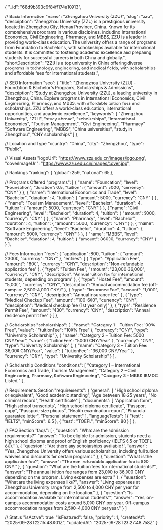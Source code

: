 {
  "_id": "68d9b393c9f84ff174a10913",

  // Basic Information
  "name": "Zhengzhou University (ZZU)",
  "slug": "zzu",
  "description": "Zhengzhou University (ZZU) is a prestigious university located in Zhengzhou City, Henan Province, China. Known for its comprehensive programs in various disciplines, including International Economics, Civil Engineering, Pharmacy, and MBBS, ZZU is a leader in providing world-class education. The university offers a range of programs from Foundation to Bachelor's, with scholarships available for international students. It is committed to fostering academic excellence and preparing students for successful careers in both China and globally.",
  "shortDescription": "ZZU is a top university in China offering diverse programs in technology, engineering, and medical fields, with scholarships and affordable fees for international students.",

  // SEO Information
  "seo": {
    "title": "Zhengzhou University (ZZU) - Foundation & Bachelor's Programs, Scholarships & Admissions",
    "description": "Study at Zhengzhou University (ZZU), a leading university in Zhengzhou, China. Explore programs in International Economics, Civil Engineering, Pharmacy, and MBBS, with affordable tuition fees and scholarships. ZZU offers a world-class education, international opportunities, and academic excellence.",
    "keywords": [
      "Zhengzhou University",
      "ZZU",
      "study abroad",
      "scholarships",
      "International Economics",
      "Tourism Management",
      "Civil Engineering",
      "Pharmacy",
      "Software Engineering",
      "MBBS",
      "China universities",
      "study in Zhengzhou",
      "CNY scholarships"
    ]
  },

  // Location and Type
  "country": "China",
  "city": "Zhengzhou",
  "type": "Public",

  // Visual Assets
  "logoUrl": "https://www.zzu.edu.cn/images/logo.png",
  "coverImageUrl": "https://www.zzu.edu.cn/images/cover.jpg",

  // Rankings
  "ranking": {
    "global": 259,
    "national": 65
  },

  // Programs Offered
  "programs": [
    {
      "name": "Foundation",
      "level": "Foundation",
      "duration": 0.5,
      "tuition": {
        "amount": 5000,
        "currency": "CNY"
      }
    },
    {
      "name": "International Economics and Trade",
      "level": "Bachelor",
      "duration": 4,
      "tuition": {
        "amount": 5000,
        "currency": "CNY"
      }
    },
    {
      "name": "Tourism Management",
      "level": "Bachelor",
      "duration": 4,
      "tuition": {
        "amount": 5000,
        "currency": "CNY"
      }
    },
    {
      "name": "Civil Engineering",
      "level": "Bachelor",
      "duration": 4,
      "tuition": {
        "amount": 5000,
        "currency": "CNY"
      }
    },
    {
      "name": "Pharmacy",
      "level": "Bachelor",
      "duration": 4,
      "tuition": {
        "amount": 5000,
        "currency": "CNY"
      }
    },
    {
      "name": "Software Engineering",
      "level": "Bachelor",
      "duration": 4,
      "tuition": {
        "amount": 5000,
        "currency": "CNY"
      }
    },
    {
      "name": "MBBS",
      "level": "Bachelor",
      "duration": 4,
      "tuition": {
        "amount": 36000,
        "currency": "CNY"
      }
    }
  ],

  // Fees Information
  "fees": {
    "application": 800,
    "tuition": {
      "amount": 23000,
      "currency": "CNY"
    },
    "entries": [
      {
        "type": "Application Fee",
        "amount": "800",
        "currency": "CNY",
        "description": "Non-refundable application fee"
      },
      {
        "type": "Tuition Fee",
        "amount": "23,000-36,000",
        "currency": "CNY",
        "description": "Annual tuition fee for international students, depending on program"
      },
      {
        "type": "Hostel Fee",
        "amount": "5,000",
        "currency": "CNY",
        "description": "Annual accommodation fee (off-campus: 2,500–4,000 CNY)"
      },
      {
        "type": "Insurance Fee",
        "amount": "1,000",
        "currency": "CNY",
        "description": "Annual insurance fee"
      },
      {
        "type": "Medical Checkup Fee",
        "amount": "100-600",
        "currency": "CNY",
        "description": "Medical checkup fee (1st year only)"
      },
      {
        "type": "Residence Permit Fee",
        "amount": "430",
        "currency": "CNY",
        "description": "Annual residence permit fee"
      }
    ]
  },

  // Scholarships
  "scholarships": [
    {
      "name": "Category 1 – Tuition Fee: 100% Free",
      "value": {
        "tuitionFee": "100% Free"
      },
      "currency": "CNY",
      "type": "University Scholarship"
    },
    {
      "name": "Category 2 – Tuition Fee: 5000 CNY/Year",
      "value": {
        "tuitionFee": "5000 CNY/Year"
      },
      "currency": "CNY",
      "type": "University Scholarship"
    },
    {
      "name": "Category 3 – Tuition Fee: 36,000 CNY/Year",
      "value": {
        "tuitionFee": "36,000 CNY/Year"
      },
      "currency": "CNY",
      "type": "University Scholarship"
    }
  ],

  // Scholarship Conditions
  "conditions": [
    "Category 1 – International Economics and Trade, Tourism Management",
    "Category 2 – Civil Engineering, Pharmacy, Software Engineering",
    "Category 3 – MBBS (BMDC Listed)"
  ],

  // Requirements Section
  "requirements": {
    "general": [
      "High school diploma or equivalent",
      "Good academic standing",
      "Age between 18-25 years",
      "No criminal record",
      "Health certificate"
    ],
    "documents": [
      "Application form",
      "High school transcripts",
      "High school diploma certificate",
      "Passport copy",
      "Passport-size photos",
      "Health examination report",
      "Financial guarantee letter",
      "Personal statement"
    ],
    "languageTests": [
      {
        "test": "IELTS",
        "minScore": 6.5
      },
      {
        "test": "TOEFL",
        "minScore": 80
      }
    ]
  },

  // FAQ Section
  "faqs": [
    {
      "question": "What are the admission requirements?",
      "answer": "To be eligible for admission, students need a high school diploma and proof of English proficiency (IELTS 6.5 or TOEFL 80)."
    },
    {
      "question": "Are there any scholarships available?",
      "answer": "Yes, Zhengzhou University offers various scholarships, including full tuition waivers and discounts for certain programs."
    },
    {
      "question": "What is the application fee?",
      "answer": "The non-refundable application fee is 800 CNY."
    },
    {
      "question": "What are the tuition fees for international students?",
      "answer": "The annual tuition fee ranges from 23,000 to 36,000 CNY depending on the program. Living expenses are extra."
    },
    {
      "question": "What are the living expenses like?",
      "answer": "Living expenses at Zhengzhou University range from 2,500 to 4,000 CNY per year for accommodation, depending on the location."
    },
    {
      "question": "Is accommodation available for international students?",
      "answer": "Yes, on-campus accommodation costs around 5,000 CNY per year. Off-campus accommodation ranges from 2,500–4,000 CNY per year."
    }
  ],

  // Status
  "isActive": true,
  "isFeatured": false,
  "priority": 1,
  "createdAt": "2025-09-28T22:15:48.001Z",
  "updatedAt": "2025-09-28T23:27:48.758Z"
}
